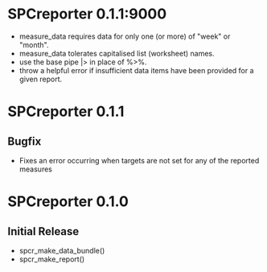 # SPCreporter 0.1.1:9000

* measure_data requires data for only one (or more) of "week" or "month".
* measure_data tolerates capitalised list (worksheet) names.
* use the base pipe |> in place of %>%.
* throw a helpful error if insufficient data items have been provided for a given report.

# SPCreporter 0.1.1

## Bugfix

* Fixes an error occurring when targets are not set for any of the reported measures


# SPCreporter 0.1.0
## Initial Release

* spcr_make_data_bundle()
* spcr_make_report()
